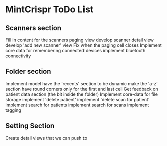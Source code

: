 # MintCrispr ToDo List

## Scanners section
Fill in content for the scanners paging view
develop scanner detail view
develop 'add new scanner' view
Fix when the paging cell closes
Implement core data for remembering connected devices
implement bluetooth connectivity

## Folder section
Implement model
have the 'recents' section to be dynamic
make the 'a-z' section have round corners only for the first and last cell
Get feedback on patient data section (the bit inside the folder)
Implement core-data for file storage
implement 'delete patient'
implement 'delete scan for patient'
implement search for patients
implement search for scans
implement tagging

## Setting Section
Create detail views that we can push to
